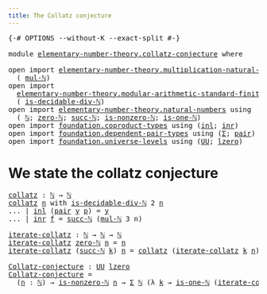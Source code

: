 ```yaml
---
title: The Collatz conjecture
---
```


<pre class="Agda"><a id="48" class="Symbol">{-#</a> <a id="52" class="Keyword">OPTIONS</a> <a id="60" class="Pragma">--without-K</a> <a id="72" class="Pragma">--exact-split</a> <a id="86" class="Symbol">#-}</a>

<a id="91" class="Keyword">module</a> <a id="98" href="elementary-number-theory.collatz-conjecture.html" class="Module">elementary-number-theory.collatz-conjecture</a> <a id="142" class="Keyword">where</a>

<a id="149" class="Keyword">open</a> <a id="154" class="Keyword">import</a> <a id="161" href="elementary-number-theory.multiplication-natural-numbers.html" class="Module">elementary-number-theory.multiplication-natural-numbers</a> <a id="217" class="Keyword">using</a>
  <a id="225" class="Symbol">(</a> <a id="227" href="elementary-number-theory.multiplication-natural-numbers.html#1358" class="Function">mul-ℕ</a><a id="232" class="Symbol">)</a>
<a id="234" class="Keyword">open</a> <a id="239" class="Keyword">import</a>
  <a id="248" href="elementary-number-theory.modular-arithmetic-standard-finite-types.html" class="Module">elementary-number-theory.modular-arithmetic-standard-finite-types</a> <a id="314" class="Keyword">using</a>
  <a id="322" class="Symbol">(</a> <a id="324" href="elementary-number-theory.modular-arithmetic-standard-finite-types.html#33476" class="Function">is-decidable-div-ℕ</a><a id="342" class="Symbol">)</a>
<a id="344" class="Keyword">open</a> <a id="349" class="Keyword">import</a> <a id="356" href="elementary-number-theory.natural-numbers.html" class="Module">elementary-number-theory.natural-numbers</a> <a id="397" class="Keyword">using</a>
  <a id="405" class="Symbol">(</a> <a id="407" href="elementary-number-theory.natural-numbers.html#1458" class="Datatype">ℕ</a><a id="408" class="Symbol">;</a> <a id="410" href="elementary-number-theory.natural-numbers.html#1479" class="InductiveConstructor">zero-ℕ</a><a id="416" class="Symbol">;</a> <a id="418" href="elementary-number-theory.natural-numbers.html#1492" class="InductiveConstructor">succ-ℕ</a><a id="424" class="Symbol">;</a> <a id="426" href="elementary-number-theory.natural-numbers.html#1939" class="Function">is-nonzero-ℕ</a><a id="438" class="Symbol">;</a> <a id="440" href="elementary-number-theory.natural-numbers.html#2001" class="Function">is-one-ℕ</a><a id="448" class="Symbol">)</a>
<a id="450" class="Keyword">open</a> <a id="455" class="Keyword">import</a> <a id="462" href="foundation.coproduct-types.html" class="Module">foundation.coproduct-types</a> <a id="489" class="Keyword">using</a> <a id="495" class="Symbol">(</a><a id="496" href="foundation.coproduct-types.html#1253" class="InductiveConstructor">inl</a><a id="499" class="Symbol">;</a> <a id="501" href="foundation.coproduct-types.html#1276" class="InductiveConstructor">inr</a><a id="504" class="Symbol">)</a>
<a id="506" class="Keyword">open</a> <a id="511" class="Keyword">import</a> <a id="518" href="foundation.dependent-pair-types.html" class="Module">foundation.dependent-pair-types</a> <a id="550" class="Keyword">using</a> <a id="556" class="Symbol">(</a><a id="557" href="foundation-core.dependent-pair-types.html#515" class="Record">Σ</a><a id="558" class="Symbol">;</a> <a id="560" href="foundation-core.dependent-pair-types.html#588" class="InductiveConstructor">pair</a><a id="564" class="Symbol">)</a>
<a id="566" class="Keyword">open</a> <a id="571" class="Keyword">import</a> <a id="578" href="foundation.universe-levels.html" class="Module">foundation.universe-levels</a> <a id="605" class="Keyword">using</a> <a id="611" class="Symbol">(</a><a id="612" href="foundation-core.universe-levels.html#235" class="Primitive">UU</a><a id="614" class="Symbol">;</a> <a id="616" href="Agda.Primitive.html#764" class="Primitive">lzero</a><a id="621" class="Symbol">)</a>
</pre>
# We state the collatz conjecture

<pre class="Agda"><a id="collatz"></a><a id="671" href="elementary-number-theory.collatz-conjecture.html#671" class="Function">collatz</a> <a id="679" class="Symbol">:</a> <a id="681" href="elementary-number-theory.natural-numbers.html#1458" class="Datatype">ℕ</a> <a id="683" class="Symbol">→</a> <a id="685" href="elementary-number-theory.natural-numbers.html#1458" class="Datatype">ℕ</a>
<a id="687" href="elementary-number-theory.collatz-conjecture.html#671" class="Function">collatz</a> <a id="695" href="elementary-number-theory.collatz-conjecture.html#695" class="Bound">n</a> <a id="697" class="Keyword">with</a> <a id="702" href="elementary-number-theory.modular-arithmetic-standard-finite-types.html#33476" class="Function">is-decidable-div-ℕ</a> <a id="721" class="Number">2</a> <a id="723" href="elementary-number-theory.collatz-conjecture.html#695" class="Bound">n</a>
<a id="725" class="Symbol">...</a> <a id="729" class="Symbol">|</a> <a id="731" href="foundation.coproduct-types.html#1253" class="InductiveConstructor">inl</a> <a id="735" class="Symbol">(</a><a id="736" href="foundation-core.dependent-pair-types.html#588" class="InductiveConstructor">pair</a> <a id="741" href="elementary-number-theory.collatz-conjecture.html#741" class="Bound">y</a> <a id="743" href="elementary-number-theory.collatz-conjecture.html#743" class="Bound">p</a><a id="744" class="Symbol">)</a> <a id="746" class="Symbol">=</a> <a id="748" href="elementary-number-theory.collatz-conjecture.html#741" class="Bound">y</a>
<a id="750" class="Symbol">...</a> <a id="754" class="Symbol">|</a> <a id="756" href="foundation.coproduct-types.html#1276" class="InductiveConstructor">inr</a> <a id="760" href="elementary-number-theory.collatz-conjecture.html#760" class="Bound">f</a> <a id="762" class="Symbol">=</a> <a id="764" href="elementary-number-theory.natural-numbers.html#1492" class="InductiveConstructor">succ-ℕ</a> <a id="771" class="Symbol">(</a><a id="772" href="elementary-number-theory.multiplication-natural-numbers.html#1358" class="Function">mul-ℕ</a> <a id="778" class="Number">3</a> <a id="780" class="Bound">n</a><a id="781" class="Symbol">)</a>

<a id="iterate-collatz"></a><a id="784" href="elementary-number-theory.collatz-conjecture.html#784" class="Function">iterate-collatz</a> <a id="800" class="Symbol">:</a> <a id="802" href="elementary-number-theory.natural-numbers.html#1458" class="Datatype">ℕ</a> <a id="804" class="Symbol">→</a> <a id="806" href="elementary-number-theory.natural-numbers.html#1458" class="Datatype">ℕ</a> <a id="808" class="Symbol">→</a> <a id="810" href="elementary-number-theory.natural-numbers.html#1458" class="Datatype">ℕ</a>
<a id="812" href="elementary-number-theory.collatz-conjecture.html#784" class="Function">iterate-collatz</a> <a id="828" href="elementary-number-theory.natural-numbers.html#1479" class="InductiveConstructor">zero-ℕ</a> <a id="835" href="elementary-number-theory.collatz-conjecture.html#835" class="Bound">n</a> <a id="837" class="Symbol">=</a> <a id="839" href="elementary-number-theory.collatz-conjecture.html#835" class="Bound">n</a>
<a id="841" href="elementary-number-theory.collatz-conjecture.html#784" class="Function">iterate-collatz</a> <a id="857" class="Symbol">(</a><a id="858" href="elementary-number-theory.natural-numbers.html#1492" class="InductiveConstructor">succ-ℕ</a> <a id="865" href="elementary-number-theory.collatz-conjecture.html#865" class="Bound">k</a><a id="866" class="Symbol">)</a> <a id="868" href="elementary-number-theory.collatz-conjecture.html#868" class="Bound">n</a> <a id="870" class="Symbol">=</a> <a id="872" href="elementary-number-theory.collatz-conjecture.html#671" class="Function">collatz</a> <a id="880" class="Symbol">(</a><a id="881" href="elementary-number-theory.collatz-conjecture.html#784" class="Function">iterate-collatz</a> <a id="897" href="elementary-number-theory.collatz-conjecture.html#865" class="Bound">k</a> <a id="899" href="elementary-number-theory.collatz-conjecture.html#868" class="Bound">n</a><a id="900" class="Symbol">)</a>

<a id="Collatz-conjecture"></a><a id="903" href="elementary-number-theory.collatz-conjecture.html#903" class="Function">Collatz-conjecture</a> <a id="922" class="Symbol">:</a> <a id="924" href="foundation-core.universe-levels.html#235" class="Primitive">UU</a> <a id="927" href="Agda.Primitive.html#764" class="Primitive">lzero</a>
<a id="933" href="elementary-number-theory.collatz-conjecture.html#903" class="Function">Collatz-conjecture</a> <a id="952" class="Symbol">=</a>
  <a id="956" class="Symbol">(</a><a id="957" href="elementary-number-theory.collatz-conjecture.html#957" class="Bound">n</a> <a id="959" class="Symbol">:</a> <a id="961" href="elementary-number-theory.natural-numbers.html#1458" class="Datatype">ℕ</a><a id="962" class="Symbol">)</a> <a id="964" class="Symbol">→</a> <a id="966" href="elementary-number-theory.natural-numbers.html#1939" class="Function">is-nonzero-ℕ</a> <a id="979" href="elementary-number-theory.collatz-conjecture.html#957" class="Bound">n</a> <a id="981" class="Symbol">→</a> <a id="983" href="foundation-core.dependent-pair-types.html#515" class="Record">Σ</a> <a id="985" href="elementary-number-theory.natural-numbers.html#1458" class="Datatype">ℕ</a> <a id="987" class="Symbol">(λ</a> <a id="990" href="elementary-number-theory.collatz-conjecture.html#990" class="Bound">k</a> <a id="992" class="Symbol">→</a> <a id="994" href="elementary-number-theory.natural-numbers.html#2001" class="Function">is-one-ℕ</a> <a id="1003" class="Symbol">(</a><a id="1004" href="elementary-number-theory.collatz-conjecture.html#784" class="Function">iterate-collatz</a> <a id="1020" href="elementary-number-theory.collatz-conjecture.html#990" class="Bound">k</a> <a id="1022" href="elementary-number-theory.collatz-conjecture.html#957" class="Bound">n</a><a id="1023" class="Symbol">))</a>
</pre>